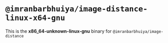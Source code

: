 # `@imranbarbhuiya/image-distance-linux-x64-gnu`

This is the **x86_64-unknown-linux-gnu** binary for `@imranbarbhuiya/image-distance`
